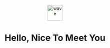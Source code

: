 <div align="center">
  <img src="URL_GIF_ANIMASI" alt="wave" width="50" height="50">
  <h1>Hello, Nice To Meet You</h1>
</div>
